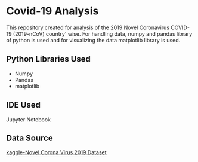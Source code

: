 # Covid-19 Analysis

This repository created for analysis of the 2019 Novel Coronavirus COVID-19 (2019-nCoV) country' wise. For handling data, numpy and pandas library of python is used and for visualizing the data matplotlib library is used.

## Python Libraries Used
* Numpy
* Pandas
* matplotlib

## IDE Used
Jupyter Notebook

## Data Source
[kaggle-Novel Corona Virus 2019 Dataset](https://www.kaggle.com/sudalairajkumar/novel-corona-virus-2019-dataset)
